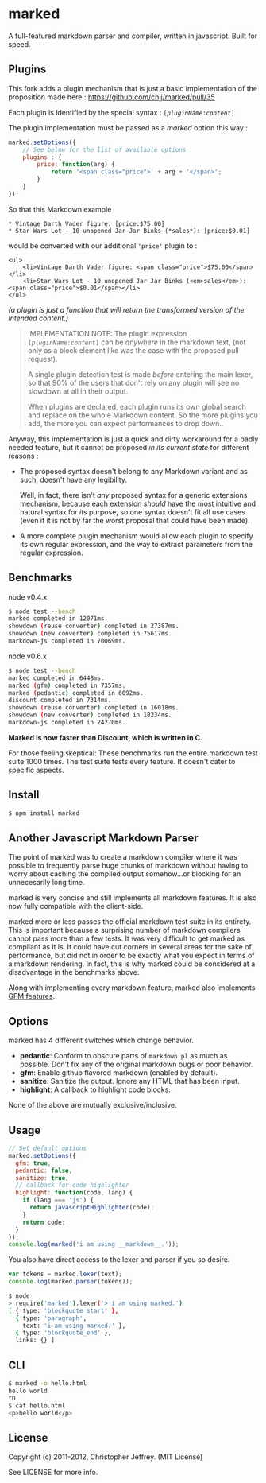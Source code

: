 # marked

A full-featured markdown parser and compiler, written in javascript.
Built for speed.

## Plugins

This fork adds a plugin mechanism that is just a basic implementation of the proposition made here :
https://github.com/chjj/marked/pull/35

Each plugin is identified by the special syntax : <code>[<i>pluginName</i>:<i>content</i>]</code>

The plugin implementation must be passed as a *marked* option this way :

``` js
marked.setOptions({
    // See below for the list of available options
    plugins : {
        price: function(arg) {
            return '<span class="price">' + arg + '</span>';
        }
    }
});
```

So that this Markdown example

    * Vintage Darth Vader figure: [price:$75.00]
    * Star Wars Lot - 10 unopened Jar Jar Binks (*sales*): [price:$0.01]

would be converted with our additional <code>'price'</code> plugin to :

    <ul>
        <li>Vintage Darth Vader figure: <span class="price">$75.00</span></li>
        <li>Star Wars Lot - 10 unopened Jar Jar Binks (<em>sales</em>): <span class="price">$0.01</span></li>
    </ul>

*(a plugin is just a function that will return the transformed version of the intended content.)*

> IMPLEMENTATION NOTE: The plugin expression <code>[<i>pluginName</i>:<i>content</i>]</code> can be *anywhere* in the markdown text,
> (not only as a block element like was the case with the proposed pull request).
>
> A single plugin detection test is made *before* entering the main lexer,
> so that 90% of the users that don't rely on any plugin will see no slowdown at all in their output.
>
> When plugins are declared, each plugin runs its own global search and replace on the whole Markdown content.
> So the more plugins you add, the more you can expect performances to drop down..

Anyway, this implementation is just a quick and dirty workaround for a badly needed feature, but it cannot be proposed *in its current state* for different reasons :

* The proposed syntax doesn't belong to any Markdown variant and as such, doesn't have any legibility.

    Well, in fact, there isn't *any* proposed syntax for a generic extensions mechanism, because each extension *should* have the most intuitive and natural syntax for *its* purpose, so one syntax doesn't fit all use cases (even if it is not by far the worst proposal that could have been made).

* A more complete plugin mechanism would allow each plugin to specify its own regular expression, and the way to extract parameters from the regular expression.


## Benchmarks

node v0.4.x

``` bash
$ node test --bench
marked completed in 12071ms.
showdown (reuse converter) completed in 27387ms.
showdown (new converter) completed in 75617ms.
markdown-js completed in 70069ms.
```

node v0.6.x

``` bash
$ node test --bench
marked completed in 6448ms.
marked (gfm) completed in 7357ms.
marked (pedantic) completed in 6092ms.
discount completed in 7314ms.
showdown (reuse converter) completed in 16018ms.
showdown (new converter) completed in 18234ms.
markdown-js completed in 24270ms.
```

__Marked is now faster than Discount, which is written in C.__

For those feeling skeptical: These benchmarks run the entire markdown test suite
1000 times. The test suite tests every feature. It doesn't cater to specific
aspects.

## Install

``` bash
$ npm install marked
```

## Another Javascript Markdown Parser

The point of marked was to create a markdown compiler where it was possible to
frequently parse huge chunks of markdown without having to worry about
caching the compiled output somehow...or blocking for an unnecesarily long time.

marked is very concise and still implements all markdown features. It is also
now fully compatible with the client-side.

marked more or less passes the official markdown test suite in its
entirety. This is important because a surprising number of markdown compilers
cannot pass more than a few tests. It was very difficult to get marked as
compliant as it is. It could have cut corners in several areas for the sake
of performance, but did not in order to be exactly what you expect in terms
of a markdown rendering. In fact, this is why marked could be considered at a
disadvantage in the benchmarks above.

Along with implementing every markdown feature, marked also implements
[GFM features](http://github.github.com/github-flavored-markdown/).

## Options

marked has 4 different switches which change behavior.

- __pedantic__: Conform to obscure parts of `markdown.pl` as much as possible.
  Don't fix any of the original markdown bugs or poor behavior.
- __gfm__: Enable github flavored markdown (enabled by default).
- __sanitize__: Sanitize the output. Ignore any HTML that has been input.
- __highlight__: A callback to highlight code blocks.

None of the above are mutually exclusive/inclusive.

## Usage

``` js
// Set default options
marked.setOptions({
  gfm: true,
  pedantic: false,
  sanitize: true,
  // callback for code highlighter
  highlight: function(code, lang) {
    if (lang === 'js') {
      return javascriptHighlighter(code);
    }
    return code;
  }
});
console.log(marked('i am using __markdown__.'));
```

You also have direct access to the lexer and parser if you so desire.

``` js
var tokens = marked.lexer(text);
console.log(marked.parser(tokens));
```

``` bash
$ node
> require('marked').lexer('> i am using marked.')
[ { type: 'blockquote_start' },
  { type: 'paragraph',
    text: 'i am using marked.' },
  { type: 'blockquote_end' },
  links: {} ]
```

## CLI

``` bash
$ marked -o hello.html
hello world
^D
$ cat hello.html
<p>hello world</p>
```

## License

Copyright (c) 2011-2012, Christopher Jeffrey. (MIT License)

See LICENSE for more info.
